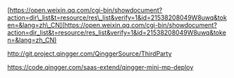 [https://open.weixin.qq.com/cgi-bin/showdocument?action=dir\_list&t=resource/res\_list&verify=1&id=21538208049W8uwq&token=&lang=zh\_CN](https://open.weixin.qq.com/cgi-bin/showdocument?action=dir_list&t=resource/res_list&verify=1&id=21538208049W8uwq&token=&lang=zh_CN)





http://git.project.qingger.com/QinggerSource/ThirdParty

https://code.qingger.com/saas-extend/qingger-mini-mp-deploy



